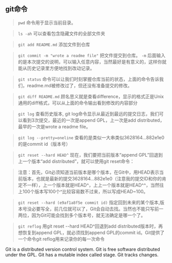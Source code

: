 
## git命令

> `pwd` 命令用于显示当前目录。

> `ls -ah` 可以查看包含隐藏文件的全部文件夹

> `git add README.md` 添加文件到仓库

> `git commit -m "wrote a readme file"` 把文件提交到仓库。 `-m` 后面输入的是本次提交的说明，可以输入任意内容，当然最好是有意义的，这样你就能从历史记录里方便地找到改动记录。

> `git status` 命令可以让我们时刻掌握仓库当前的状态，上面的命令告诉我们，readme.md被修改过了，但还没有准备提交的修改。

> `git diff README.md`  顾名思义就是查看difference，显示的格式正是Unix通用的diff格式，可以从上面的命令输出看到修改的内容部分

> `git log` 查看历史版本, git log命令显示从最近到最远的提交日志，我们可以看到3次提交，最近的一次是append GPL，上一次是add distributed，最早的一次是wrote a readme file。

> `git log --pretty=oneline` 查看的是类似一大串类似3628164...882e1e0的是commit id（版本号）

> `git reset --hard HEAD^`  现在，我们要把当前版本“append GPL”回退到上一个版本“add distributed”，就可以使用git reset命令：

> 注意：首先，Git必须知道当前版本是哪个版本，在Git中，用HEAD表示当前版本，也就是最新的提交3628164...882e1e0（注意我的提交ID和你的肯定不一样），上一个版本就是HEAD^，上上一个版本就是HEAD^^，当然往上100个版本写100个^比较容易数不过来，所以写成HEAD~100。

> `git reset --hard (e9af1a8f5e commit id)` 指定回到未来的某个版本,版本号没必要写全，前几位就可以了，Git会自动去找。当然也不能只写前一两位，因为Git可能会找到多个版本号，就无法确定是哪一个了。

> `git reflog` 用git reset --hard HEAD^回退到add distributed版本时，再想恢复到append GPL，就必须找到append GPL的commit id。Git提供了一个命令git reflog用来记录你的每一次命令

Git is a distributed version control system.
Git is free software distributed under the GPL.
Git has a mutable index called stage.
Git tracks changes.